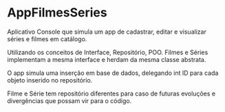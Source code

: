 # AppFilmesSeries
Aplicativo Console que simula um app de cadastrar, editar e visualizar séries e filmes em catálogo.

Utilizando os conceitos de Interface, Repositório, POO.
Filmes e Séries implementam a mesma interface e herdam da mesma classe abstrata.

O app simula uma inserção em base de dados, delegando int ID para cada objeto inserido no repositório.

Filme e Série tem repositório diferentes para caso de futuras evoluções e divergências que possam vir para o código.
